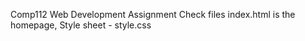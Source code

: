 Comp112 Web Development Assignment
Check files 
index.html is the homepage, Style sheet - style.css
